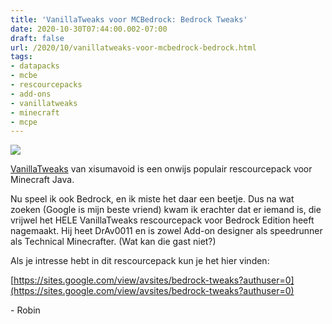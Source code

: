 ```yaml
---
title: 'VanillaTweaks voor MCBedrock: Bedrock Tweaks'
date: 2020-10-30T07:44:00.002-07:00
draft: false
url: /2020/10/vanillatweaks-voor-mcbedrock-bedrock.html
tags: 
- datapacks
- mcbe
- rescourcepacks
- add-ons
- vanillatweaks
- minecraft
- mcpe
---
```


[![](https://1.bp.blogspot.com/-CiRKtVi5st0/XylB6z2jFKI/AAAAAAAAIO4/BVxJbYMuNvIfl8nHlv6SmtCTDmCihQ6jwCLcBGAsYHQ/s0/unnamed.png)](https://1.bp.blogspot.com/-CiRKtVi5st0/XylB6z2jFKI/AAAAAAAAIO4/BVxJbYMuNvIfl8nHlv6SmtCTDmCihQ6jwCLcBGAsYHQ/s262/unnamed.png)

[VanillaTweaks](https://vanillatweaks.net/) van xisumavoid is een onwijs populair rescourcepack voor Minecraft Java.

Nu speel ik ook Bedrock, en ik miste het daar een beetje. Dus na wat zoeken (Google is mijn beste vriend) kwam ik erachter dat er iemand is, die vrijwel het HELE VanillaTweaks rescourcepack voor Bedrock Edition heeft nagemaakt. Hij heet DrAv0011 en is zowel Add-on designer als speedrunner als Technical Minecrafter. (Wat kan die gast niet?)

  

Als je intresse hebt in dit rescourcepack kun je het hier vinden:

[https://sites.google.com/view/avsites/bedrock-tweaks?authuser=0](https://sites.google.com/view/avsites/bedrock-tweaks?authuser=0)

  

\- Robin